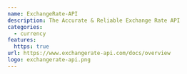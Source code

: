 ```yaml
---
name: ExchangeRate-API
description: The Accurate & Reliable Exchange Rate API
categories:
  - currency
features:
  https: true
url: https://www.exchangerate-api.com/docs/overview
logo: exchangerate-api.png
---
```

